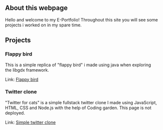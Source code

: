 ## About this webpage
Hello and welcome to my E-Portfolio!
Throughout this site you will see some projects i worked on in my spare time.

## Projects
### Flappy bird 
This is a simple replica of "flappy bird" i made using java when exploring the libgdx framework.

Link: [Flappy bird](https://github.com/Glace97/Flappybird-Java-Project)

### Twitter clone
"Twitter for cats" is a simple fullstack twitter clone I made using JavaScript, HTML, CSS and Node.js with the help of Coding garden.
This page is not deployed.

Link: [Simple twitter clone](https://github.com/Glace97/Twitter-Clone)
